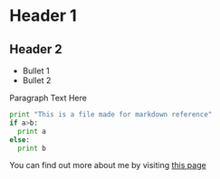 # Header 1

## Header 2

* Bullet 1
* Bullet 2

Paragraph Text Here

```python
print "This is a file made for markdown reference"
if a>b:
  print a
else:
  print b
```

You can find out more about me by visiting [this page](https://github.com/SambitAcharya)
